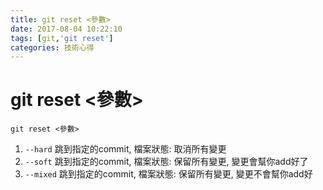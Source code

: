 ```yaml
---
title: git reset <參數>
date: 2017-08-04 10:22:10
tags: [git,'git reset']
categories: 技術心得
---
```


# git reset <參數>

```
git reset <參數>
```
1. `--hard`
跳到指定的commit, 檔案狀態: 取消所有變更
2. `--soft`
跳到指定的commit, 檔案狀態: 保留所有變更, 變更會幫你add好了
3. `--mixed`
跳到指定的commit, 檔案狀態: 保留所有變更, 變更不會幫你add好
